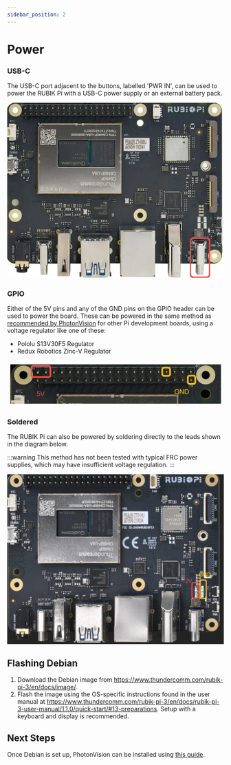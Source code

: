 ```yaml
---
sidebar_position: 2
---
```


# Power


### USB-C

The USB-C port adjacent to the buttons, labelled 'PWR IN', can be used to power the RUBIK Pi with a USB-C power supply or an external battery pack.

![Rightmost USB-C port](./img/usbc.png)

### GPIO

Either of the 5V pins and any of the GND pins on the GPIO header can be used to power the board. These can be powered in the same method as [recommended by PhotonVision](https://docs.photonvision.org/en/latest/docs/quick-start/common-setups.html#power) for other Pi development boards, using a voltage regulator like one of these:

- Pololu S13V30F5 Regulator
- Redux Robotics Zinc-V Regulator


![5V and GND GPIO pins](./img/gpio.png)

### Soldered

The RUBIK Pi can also be powered by soldering directly to the leads shown in the diagram below.

:::warning
This method has not been tested with typical FRC power supplies, which may have insufficient voltage regulation.
:::

![5V and GND connections](./img/header.png)

## Flashing Debian

1. Download the Debian image from https://www.thundercomm.com/rubik-pi-3/en/docs/image/.
2. Flash the image using the OS-specific instructions found in the user manual at https://www.thundercomm.com/rubik-pi-3/en/docs/rubik-pi-3-user-manual/1.1.0/quick-start/#13-preparations. Setup with a keyboard and display is recommended.

## Next Steps

Once Debian is set up, PhotonVision can be installed using [this guide](../Photonvision/index.md).

